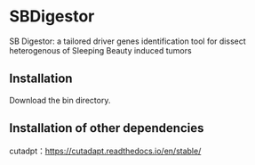 # SBDigestor
SB Digestor: a tailored driver genes identification tool for dissect heterogenous of Sleeping Beauty induced tumors

Installation
-----------------------------------------------------------------------------------------------------------------------------------------------------------------------------------
Download the bin directory.


Installation of other dependencies
-----------------------------------------------------------------------------------------------------------------------------------------------------------------------------------
cutadpt：https://cutadapt.readthedocs.io/en/stable/
